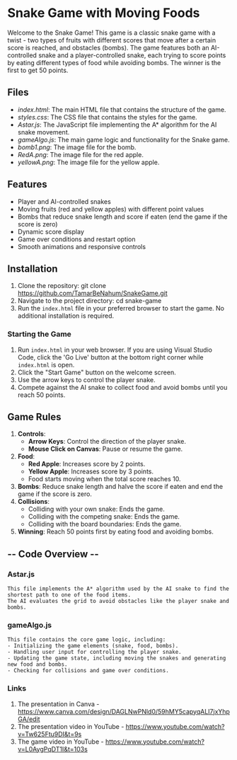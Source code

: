 # Snake Game with Moving Foods
Welcome to the Snake Game! This game is a classic snake game with a twist - two types of fruits with different scores that move after a certain score is reached, and obstacles (bombs).
The game features both an AI-controlled snake and a player-controlled snake, each trying to score points by eating different types of food while avoiding bombs. The winner is the first to get 50 points.

## Files
- *index.html*: The main HTML file that contains the structure of the game.
- *styles.css*: The CSS file that contains the styles for the game.
- *Astar.js*: The JavaScript file implementing the A* algorithm for the AI snake movement.
- *gameAlgo.js*: The main game logic and functionality for the Snake game.
- *bomb1.png*: The image file for the bomb.
- *RedA.png*: The image file for the red apple.
- *yellowA.png*: The image file for the yellow apple.

## Features
- Player and AI-controlled snakes
- Moving fruits (red and yellow apples) with different point values
- Bombs that reduce snake length and score if eaten (end the game if the score is zero)
- Dynamic score display
- Game over conditions and restart option
- Smooth animations and responsive controls

## Installation
1. Clone the repository:
    git clone https://github.com/TamarBeNahum/SnakeGame.git
2. Navigate to the project directory:
    cd snake-game
3. Run the `index.html` file in your preferred browser to start the game. No additional installation is required.

### Starting the Game
1. Run `index.html` in your web browser.
     If you are using Visual Studio Code, click the 'Go Live' button at the bottom right corner while `index.html` is open. 
2. Click the "Start Game" button on the welcome screen.
3. Use the arrow keys to control the player snake.
4. Compete against the AI snake to collect food and avoid bombs until you reach 50 points.

## Game Rules
1. **Controls**: 
    - **Arrow Keys**: Control the direction of the player snake.
    - **Mouse Click on Canvas**: Pause or resume the game.
2. **Food**:
   - **Red Apple**: Increases score by 2 points.
   - **Yellow Apple**:  Increases score by 3 points.
   - Food starts moving when the total score reaches 10.
3. **Bombs**: Reduce snake length and halve the score if eaten and end the game if the score is zero.
4. **Collisions**:
   - Colliding with your own snake: Ends the game.
   - Colliding with the competing snake: Ends the game.
   - Colliding with the board boundaries: Ends the game.
5. **Winning**: Reach 50 points first by eating food and avoiding bombs.

## -- Code Overview --

### Astar.js
    This file implements the A* algorithm used by the AI snake to find the shortest path to one of the food items.
    The AI evaluates the grid to avoid obstacles like the player snake and bombs.

### gameAlgo.js
    This file contains the core game logic, including:
    - Initializing the game elements (snake, food, bombs).
    - Handling user input for controlling the player snake.
    - Updating the game state, including moving the snakes and generating new food and bombs.
    - Checking for collisions and game over conditions.
    
### Links
1. The presentation in Canva - https://www.canva.com/design/DAGLNwPNld0/59hMY5capyqALI7jxYhpGA/edit
2. The presentation video in YouTube - https://www.youtube.com/watch?v=Tw625Ftu9DI&t=9s
3. The game video in YouTube - https://www.youtube.com/watch?v=L0AygPqDT1I&t=103s
